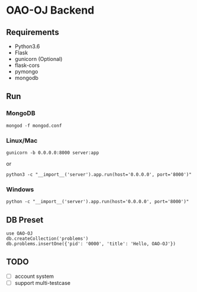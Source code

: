 # OAO-OJ Backend

## Requirements

- Python3.6
- Flask
- gunicorn (Optional)
- flask-cors
- pymongo
- mongodb

## Run

### MongoDB

`mongod -f mongod.conf`

### Linux/Mac

`gunicorn -b 0.0.0.0:8000 server:app`

or

`python3 -c "__import__('server').app.run(host='0.0.0.0', port='8000')"`

### Windows

`python -c "__import__('server').app.run(host='0.0.0.0', port='8000')"`

## DB Preset

```
use OAO-OJ
db.createCollection('problems')
db.problems.insertOne({'pid': '0000', 'title': 'Hello, OAO-OJ'})
```

## TODO

- [ ] account system
- [ ] support multi-testcase
